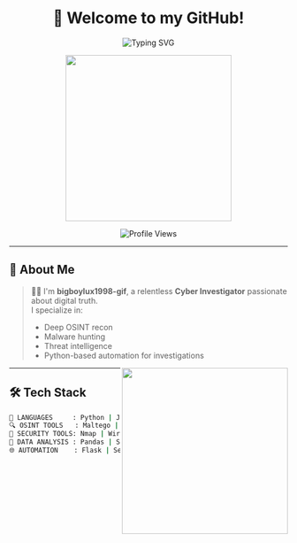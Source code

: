 <h1 align="center">👋 Welcome to my GitHub!</h1>

<p align="center">
  <img src="https://readme-typing-svg.herokuapp.com?font=Fira+Code&size=24&pause=1000&color=00F7FF&center=true&vCenter=true&width=600&lines=Cyber+Investigator;OSINT+Analyst;Digital+Forensics+Specialist;Python+Automation+Wizard" alt="Typing SVG" />
</p>

<p align="center">
  <img src="https://media.giphy.com/media/L8K62iTDkzGX6/giphy.gif" width="300" />
</p>

<p align="center">
  <img src="https://komarev.com/ghpvc/?username=bigboylux1998-gif&style=flat-square&color=blue" alt="Profile Views" />
</p>

---

## 🧠 About Me

> 🕵️‍♂️ I'm **bigboylux1998-gif**, a relentless **Cyber Investigator** passionate about digital truth.  
> I specialize in:
> - Deep OSINT recon
> - Malware hunting
> - Threat intelligence
> - Python-based automation for investigations

<img align="right" src="https://media.giphy.com/media/3o6MbfalvGZ3D2nVte/giphy.gif" width="300" />

---

## 🛠️ Tech Stack

```bash
🧪 LANGUAGES     : Python | JavaScript | Bash | SQL
🔍 OSINT TOOLS   : Maltego | SpiderFoot | Shodan | FOCA | theHarvester
🧰 SECURITY TOOLS: Nmap | Wireshark | Metasploit | Burp Suite
🧠 DATA ANALYSIS : Pandas | SQLite | Kibana | Elasticsearch
🌐 AUTOMATION    : Flask | Selenium | Playwright | Telethon

